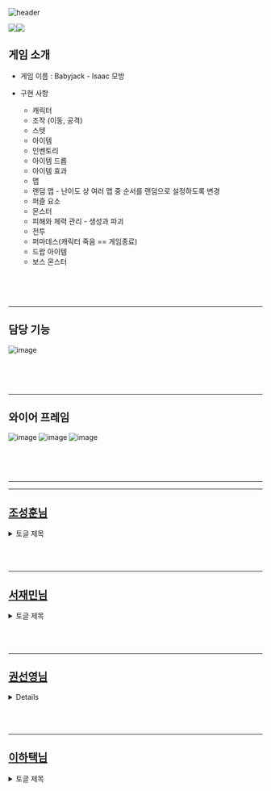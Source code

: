 ![header](https://capsule-render.vercel.app/api?type=wave&color=auto&height=300&section=header&text=Babyjak%20(IsaacLike)&fontSize=90)

 <img src="https://img.shields.io/badge/Unity-000000?style=flat-square&logo=unity&logoColor=white"/><img src="https://img.shields.io/badge/C sharp-512BD4?style=flat-square&logo=csharp&logoColor=white"/>

## 게임 소개

- 게임 이름 : Babyjack - Isaac 모방

- 구현 사항
  - 캐릭터
   - 조작 (이동, 공격)
   - 스텟
  - 아이템
   - 인벤토리
   - 아이템 드롭
   - 아이템 효과
  - 맵
   - 랜덤 맵 - 난이도 상 여러 맵 중 순서를 랜덤으로 설정하도록 변경
   - 퍼즐 요소
  - 몬스터
   - 피해와 체력 관리 - 생성과 파괴
   - 전투
   - 퍼마데스(캐릭터 죽음 == 게임종료)
   - 드랍 아이템
   - 보스 몬스터
 
<br>
<br>
<br>

---

## 담당 기능
![image](https://github.com/dodanrlrl/NewBaby/assets/139848355/4eecc00e-7195-4887-b9ff-fe99e39af88f)

<br>
<br>
<br>

---

## 와이어 프레임
![image](https://github.com/dodanrlrl/NewBaby/assets/139848355/c21a2621-a08f-4a87-bbc3-6e5344294dca)
![image](https://github.com/dodanrlrl/NewBaby/assets/139848355/5119984c-dea6-47e1-8bc5-b14790ece9f4)
![image](https://github.com/dodanrlrl/NewBaby/assets/139848355/d5342f14-75f6-42f8-b667-4acf22179795)

<br>
<br>
<br>

---
---

## [조성훈님][JSH's_Git]

[JSH's_Git]: https://github.com/dodanrlrl

<details>
<summary>
 토글 제목
</summary>
  토글 안의 내용
</details>

<br>
<br>
<br>

---

## [서재민님][SJM's_Git]

[SJM's_Git]: https://github.com/SeoJaeMin619

<details>
<summary>
 토글 제목
</summary>
  토글 안의 내용
</details>

<br>
<br>
<br>

---

## [권선영님][GSY's_Git]

[GSY's_Git]: https://github.com/tealss

<details>
 토글 제목
</summary>
  토글 안의 내용
</details>

<br>
<br>
<br>

---

## [이하택님][LHT's_Git]

[LHT's_Git]: https://github.com/LeeHataeg

<details>
<summary>
 토글 제목
</summary>
  토글 안의 내용
</details>

